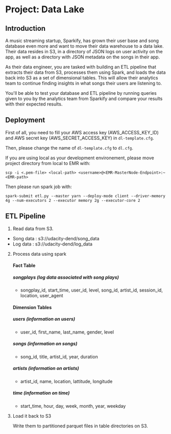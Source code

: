 # Project: Data Lake

## Introduction

A music streaming startup, Sparkify, has grown their user base and song database even more and want to move their data warehouse to a data lake. Their data resides in S3, in a directory of JSON logs on user activity on the app, as well as a directory with JSON metadata on the songs in their app.

As their data engineer, you are tasked with building an ETL pipeline that extracts their data from S3, processes them using Spark, and loads the data back into S3 as a set of dimensional tables. This will allow their analytics team to continue finding insights in what songs their users are listening to.

You'll be able to test your database and ETL pipeline by running queries given to you by the analytics team from Sparkify and compare your results with their expected results.

## Deployment

First of all, you need to fill your AWS access key (AWS_ACCESS_KEY_ID) and AWS secret key (AWS_SECRET_ACCESS_KEY) in `dl-template.cfg`.

Then, please change the name of `dl-template.cfg` to `dl.cfg`.

If you are using local as your development environement, please move project directory from local to EMR with:

`scp -i <.pem-file> <local-path> <username>@<EMR-MasterNode-Endpoint>:~<EMR-path>`

Then please run spark job with:

`spark-submit etl.py --master yarn --deploy-mode client --driver-memory 4g --num-executors 2 --executor memory 2g --executor-core 2`

## ETL Pipeline

1. Read data from S3.

* Song data : s3://udacity-dend/song_data
* Log data  : s3://udacity-dend/log_data

2. Process data using spark

    #### Fact Table
    
    ##### songplays (log data associated with song plays)
    
    * songplay_id, start_time, user_id, level, song_id, artist_id, session_id, location, user_agent
    
    #### Dimension Tables
    
    ##### users (information on users)
    
    * user_id, first_name, last_name, gender, level
    
    ##### songs (information on songs)
    
    * song_id, title, artist_id, year, duration
    
    ##### artists (information on artists)
    
    * artist_id, name, location, lattitude, longitude
    
    ##### time (information on time)
    
    * start_time, hour, day, week, month, year, weekday
    
3. Load it back to S3

    Write them to partitioned parquet files in table directories on S3.
